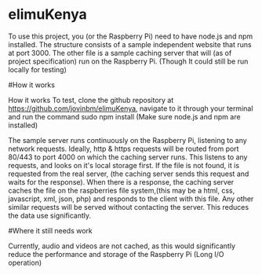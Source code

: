 # elimuKenya

To use this project, you (or the Raspberry Pi) need to have node.js and npm installed. The structure consists of a sample independent website that runs at port 3000. The other file is a sample caching server that will (as of project specification) run on the Raspberry Pi. (Though It could still be run locally for testing)

#How it works

How it works To test, clone the github repository at https://github.com/jovinbm/elimuKenya, navigate to it through your terminal and run the command sudo npm install (Make sure node.js and npm are installed)

The sample server runs continuously on the Raspberry Pi, listening to any network requests. Ideally, http & https requests will be routed from port 80/443 to port 4000 on which the caching server runs. This listens to any requests, and looks on it's local storage first. If the file is not found, it is requested from the real server, (the caching server sends this request and waits for the response). When there is a response, the caching server caches the file on the raspberries file system,(this may be a html, css, javascript, xml, json, php) and responds to the client with this file. Any other similar requests will be served without contacting the server. This reduces the data use significantly.

#Where it still needs work

Currently, audio and videos are not cached, as this would significantly reduce the performance and storage of the Raspberry Pi (Long I/O operation)
